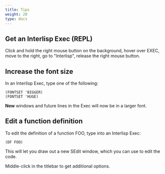 ```yaml
---
title: Tips
weight: 20
type: docs
---
```


## Get an Interlisp Exec (REPL)

Click and hold the right mouse button on the background, hover over EXEC, move to the right, go to "Interlisp", release the right mouse button.

## Increase the font size

In an Interlisp Exec, type one of the following:

```
(FONTSET 'BIGGER)
(FONTSET 'HUGE)
```

**New** windows and future lines in the Exec will now be in a larger font.

## Edit a function definition

To edit the definition of a function FOO, type into an Interlisp Exec:

```
(DF FOO)
```

This will let you draw out a new SEdit window, which you can use to edit the code.

Middle-click in the titlebar to get additional options.

